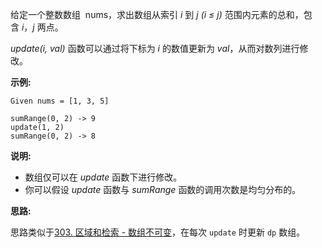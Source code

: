 给定一个整数数组  nums，求出数组从索引 *i* 到 *j (i ≤ j)* 范围内元素的总和，包含 *i*，*j* 两点。

*update(i, val)* 函数可以通过将下标为 *i* 的数值更新为 *val*，从而对数列进行修改。

**示例:**

```
Given nums = [1, 3, 5]

sumRange(0, 2) -> 9
update(1, 2)
sumRange(0, 2) -> 8
```

**说明:**

- 数组仅可以在 *update* 函数下进行修改。
- 你可以假设 *update* 函数与 *sumRange* 函数的调用次数是均匀分布的。

**思路:**

思路类似于[303. 区域和检索 - 数组不可变](https://github.com/Tarocch1/leetcode/tree/master/problems/0301%20-%200350/303.%20%E5%8C%BA%E5%9F%9F%E5%92%8C%E6%A3%80%E7%B4%A2%20-%20%E6%95%B0%E7%BB%84%E4%B8%8D%E5%8F%AF%E5%8F%98)，在每次 `update` 时更新 `dp` 数组。
